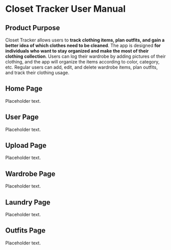 # Closet Tracker User Manual

## Product Purpose

Closet Tracker allows users to **track clothing items, plan outfits, and gain a better idea of which clothes need to be cleaned**. The app is designed **for individuals who want to stay organized and make the most of their clothing collection**. Users can log their wardrobe by adding pictures of their clothing, and the app will organize the items according to color, category, etc. Regular users can add, edit, and delete wardrobe items, plan outfits, and track their clothing usage.

## Home Page
Placeholder text.

## User Page
Placeholder text.

## Upload Page
Placeholder text.

## Wardrobe Page
Placeholder text.

## Laundry Page
Placeholder text.

## Outfits Page
Placeholder text.